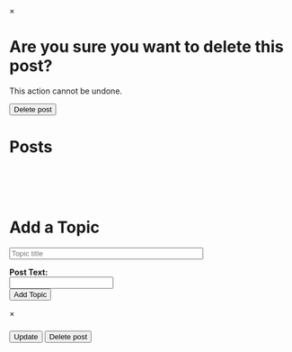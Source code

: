 <html lang="en">
<head>
    <meta charset="UTF-8">
    <meta http-equiv="X-UA-Compatible" content="IE=edge">
    <meta name="viewport" content="width=device-width, initial-scale=1.0">
    <title>Forum</title>
    <link rel="stylesheet" href="forum.css">
    <script src="https://ajax.googleapis.com/ajax/libs/jquery/3.6.0/jquery.min.js"></script>
</head>
<body>
    <div id="delModal" class="delModal">
        <div class="delModal-content">
            <span id="closeDelModal" class="close">&times;</span>
            <h1>Are you sure you want to delete this post?</h1>
            <p>This action cannot be undone.</p>
            <button type="button" class="delButton" id="delButton">Delete post</button>
        </div>
    </div>
    <h1>Posts</h1>
    <div class="posts" id="postContainer">
    </div>
    <div class="addWrap">
        <br><br>
        <br>
        <h1>Add a Topic</h1>
        <form method=post action="https://lennsflask.duckdns.org/api/forum/create">
            <input type="text" name="topic" id="topic" class="topic" size=40 maxlength=50 placeholder="Topic title">
            <P><strong>Post Text:</strong><br>
            <input type="text" id="postText" name="postText" class="postText" >
            <br>
            <button type="submit" class="topicSubmit" id="submitForm">Add Topic</button>
        <!--  -->
    <!-- </div> -->
    <div id="postModal" class="modal">
        <div class="modal-content">
            <span id="closebtn" class="close">&times;</span>
            <h3 id="modalPostTitle"></h3>
            <p id="modalPostText"></p>
            <button type="button" class="updateButton" id="updateButton">Update</button>
            <button type="button" class="preDelButton" id="preDelButton">Delete post</button>
        </div>
    </div>
<!--  -->
<!-- </body> -->
<script src="forum.js">


        